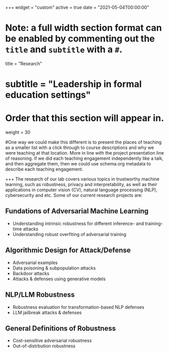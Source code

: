 +++
widget = "custom"
active = true
date = "2021-05-04T00:00:00"

# Note: a full width section format can be enabled by commenting out the `title` and `subtitle` with a `#`.
title = "Research"
# subtitle = "Leadership in formal education settings"


# Order that this section will appear in.
weight = 30

#One way we could make this different is to present the places of teaching as a smaller list with a click through to course descriptions and why we were teaching at that location. More in line with the project presentation line of reasoning. If we did each teaching engagement independently like a talk, and then aggregate them, then we could use schema.org metadata to describe each teaching engagement.

+++
The research of our lab covers various topics in trustworthy machine learning, such as robustness, privacy and interpretability, as well as their applications in computer vision (CV), natural language processing (NLP), cybersecurity and etc. Some of our current research projects are:


<h2>Fundations of Adversarial Machine Learning</h2>

+ Understanding intrinsic robustness for different inference- and training-time attacks
+ Understanding robust overfiting of adversarial training


<h2>Algorithmic Design for Attack/Defense</h2>

+ Adversarial examples
+ Data poisoning & subpopulation attacks
+ Backdoor attacks
+ Attacks & defenses using generative models


<h2>NLP/LLM Robustness</h2>

+ Robustness evaluation for transformation-based NLP defenses
+ LLM jailbreak attacks & defenses


<h2>General Definitions of Robustness</h2>

+ Cost-sensitive adversarial robustness
+ Out-of-distrbution robustness
